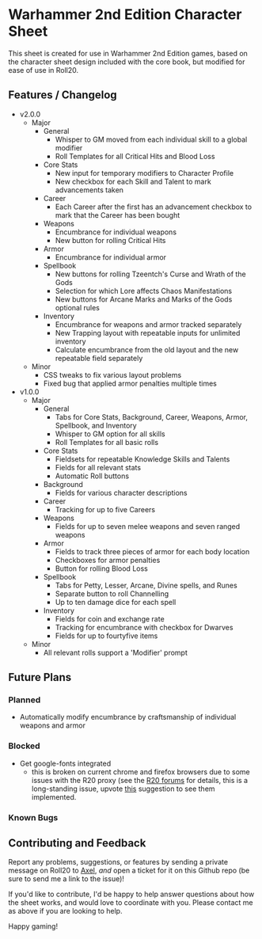 # Warhammer 2nd Edition Character Sheet

This sheet is created for use in Warhammer 2nd Edition games, based on the character sheet design included with the core book, but modified for ease of use in Roll20.

## Features / Changelog

- v2.0.0
  - Major
    - General
      * Whisper to GM moved from each individual skill to a global modifier
      * Roll Templates for all Critical Hits and Blood Loss
    - Core Stats
      * New input for temporary modifiers to Character Profile
      * New checkbox for each Skill and Talent to mark advancements taken
    - Career
      * Each Career after the first has an advancement checkbox to mark that the Career has been bought
    - Weapons
      * Encumbrance for individual weapons
      * New button for rolling Critical Hits
    - Armor
      * Encumbrance for individual armor
    - Spellbook
      * New buttons for rolling Tzeentch's Curse and Wrath of the Gods
      * Selection for which Lore affects Chaos Manifestations
      * New buttons for Arcane Marks and Marks of the Gods optional rules
    - Inventory
      * Encumbrance for weapons and armor tracked separately
	  * New Trapping layout with repeatable inputs for unlimited inventory
	  * Calculate encumbrance from the old layout and the new repeatable field separately
  - Minor
    * CSS tweaks to fix various layout problems
    * Fixed bug that applied armor penalties multiple times
- v1.0.0
  - Major
    - General
      * Tabs for Core Stats, Background, Career, Weapons, Armor, Spellbook, and Inventory
      * Whisper to GM option for all skills
      * Roll Templates for all basic rolls
    - Core Stats
      * Fieldsets for repeatable Knowledge Skills and Talents
      * Fields for all relevant stats
      * Automatic Roll buttons
    - Background
      * Fields for various character descriptions
    - Career
      * Tracking for up to five Careers
    - Weapons
      * Fields for up to seven melee weapons and seven ranged weapons
    - Armor
      * Fields to track three pieces of armor for each body location
      * Checkboxes for armor penalties
      * Button for rolling Blood Loss
    - Spellbook
      * Tabs for Petty, Lesser, Arcane, Divine spells, and Runes
      * Separate button to roll Channelling
      * Up to ten damage dice for each spell
    - Inventory
      * Fields for coin and exchange rate
      * Tracking for encumbrance with checkbox for Dwarves
      * Fields for up to fourtyfive items
  - Minor
    * All relevant rolls support a 'Modifier' prompt

## Future Plans

### Planned
* Automatically modify encumbrance by craftsmanship of individual weapons and armor

### Blocked

* Get google-fonts integrated
  - this is broken on current chrome and firefox browsers due to some issues with the R20 proxy
    (see the [R20 forums](https://app.roll20.net/forum/post/1534665/slug%7D) for details, this
    is a long-standing issue, upvote [this](https://app.roll20.net/forum/post/2593284/character-sheets-make-google-webfonts-available-for-use) 
    suggestion to see them implemented.

### Known Bugs

## Contributing and Feedback

Report any problems, suggestions, or features by sending a private message on Roll20 to [Axel](https://app.roll20.net/users/88344), *and* open a ticket for it on this Github repo (be sure to send me a link to the issue)!

If you'd like to contribute, I'd be happy to help answer questions about how the sheet works, and would love to coordinate with you. Please contact me as above if you are looking to help.

Happy gaming!
